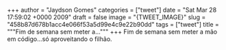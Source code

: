 
+++
author = "Jaydson Gomes"
categories = ["tweet"]
date = "Sat Mar 28 17:59:02 +0000 2009"
draft = false
image = "{TWEET_IMAGE}"
slug = "458b87d678b1acc4e066f53a5d99e4c9e22b90dd"
tags = ["tweet"]
title = """Fim de semana sem meter a..."""
+++
Fim de semana sem meter a mão em código...só aproveitando o filhão.
